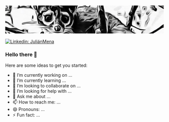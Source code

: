 
![El Cacomixtle](https://github.com/JulinkG/JulinkG/blob/main/banner.jpg)

[![Linkedin: JuliánMena](https://img.shields.io/badge/-JuliánMena-blue?style=flat-square&logo=Linkedin&logoColor=white&link=https://www.linkedin.com/in/julianmenachavez/)](https://www.linkedin.com/in/julianmenachavez/)

### Hello there 👾

Here are some ideas to get you started:

- 🔭 I’m currently working on ...
- 🌱 I’m currently learning ...
- 👯 I’m looking to collaborate on ...
- 🤔 I’m looking for help with ...
- 💬 Ask me about ...
- 📫 How to reach me: ...
- 😄 Pronouns: ...
- ⚡ Fun fact: ...

